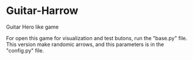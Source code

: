 # Guitar-Harrow
 Guitar Hero like game

For open this game for visualization and test butons, run the "base.py" file.
This version make randomic arrows, and this parameters is in the "config.py" file.

